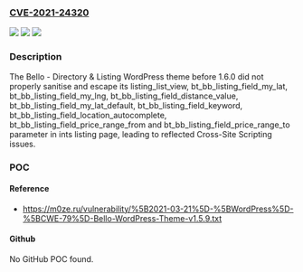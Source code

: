 ### [CVE-2021-24320](https://cve.mitre.org/cgi-bin/cvename.cgi?name=CVE-2021-24320)
![](https://img.shields.io/static/v1?label=Product&message=Bello%20-%20Directory%20%26%20Listing&color=blue)
![](https://img.shields.io/static/v1?label=Version&message=1.6.0%3C%201.6.0%20&color=brighgreen)
![](https://img.shields.io/static/v1?label=Vulnerability&message=CWE-79%20Cross-site%20Scripting%20(XSS)&color=brighgreen)

### Description

The Bello - Directory & Listing WordPress theme before 1.6.0 did not properly sanitise and escape its listing_list_view, bt_bb_listing_field_my_lat, bt_bb_listing_field_my_lng, bt_bb_listing_field_distance_value, bt_bb_listing_field_my_lat_default, bt_bb_listing_field_keyword, bt_bb_listing_field_location_autocomplete, bt_bb_listing_field_price_range_from and bt_bb_listing_field_price_range_to parameter in ints listing page, leading to reflected Cross-Site Scripting issues.

### POC

#### Reference
- https://m0ze.ru/vulnerability/%5B2021-03-21%5D-%5BWordPress%5D-%5BCWE-79%5D-Bello-WordPress-Theme-v1.5.9.txt

#### Github
No GitHub POC found.

